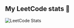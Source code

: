 ## My LeetCode stats 🌱
![LeetCode Stats](https://leetcard.jacoblin.cool/ZongYanLin?theme=dark&font=Noto%20Sans%20N%20Ko&ext=contest)
